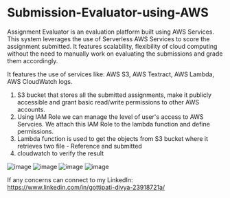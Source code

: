 # Submission-Evaluator-using-AWS
Assignment Evaluator is an evaluation platform built using AWS Services. This system leverages the use of Serverless AWS Services to score the assignment submitted. It features scalability, flexibility of cloud computing without the need to manually work on evaluating the submissions and grade them accordingly.

It features the use of services like: AWS S3, AWS Textract, AWS Lambda, AWS CloudWatch logs.
1. S3 bucket that stores all the submitted assignments, make it publicly accessible and grant basic read/write permissions to other AWS accounts.
2. Using IAM Role we can manage the level of user's access to AWS Servcies. We attach this IAM Role to the lambda function and define permissions.
3. Lambda function is used to get the objects from S3 bucket where it retrieves two file - Reference and submitted
4. cloudwatch to verify the result

![image](https://github.com/divyagottipati-2908/Submission-Evaluator-using-AWS/assets/110450411/3e9a9c32-03fc-4dfc-87c0-0039c6d19f19)
![image](https://github.com/divyagottipati-2908/Submission-Evaluator-using-AWS/assets/110450411/1f1efdea-2cb5-44eb-9a65-95d36cbe18bf)
![image](https://github.com/divyagottipati-2908/Submission-Evaluator-using-AWS/assets/110450411/4005c2ea-5ed6-487f-966f-4311375fff3c)
![image](https://github.com/divyagottipati-2908/Submission-Evaluator-using-AWS/assets/110450411/b61fdc94-d502-4b71-a5f9-ab3d75c97b28)

If any concerns can connect to my LinkedIn: https://www.linkedin.com/in/gottipati-divya-23918721a/

